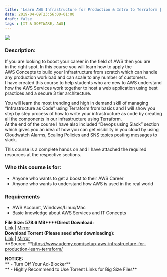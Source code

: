 ```yaml
---
title: 'Learn AWS Infrastructure for Production & Intro to Terraform | [ 154.99$ Course For Free ]'
date: 2019-04-09T23:56:00+01:00
draft: false
tags : [IT & SOFTWARE, AWS]
---
```


[![](https://4.bp.blogspot.com/-ZUhqVght9Q8/XK0iUntO4hI/AAAAAAAABoE/eeve1jKhwAgdUQoQz43-NO5--y887Y8rQCLcBGAs/s640/Learn-AWS-Infrastructure-for-Production-Intro-to-Terraform.jpg)](https://4.bp.blogspot.com/-ZUhqVght9Q8/XK0iUntO4hI/AAAAAAAABoE/eeve1jKhwAgdUQoQz43-NO5--y887Y8rQCLcBGAs/s1600/Learn-AWS-Infrastructure-for-Production-Intro-to-Terraform.jpg)

  

### Description:

If you are looking to boost your career in the field of AWS then you are in the right spot, In this course you will learn how to apply the AWS Concepts to build your Infrastructure from scratch which can handle any production workload and can scale to any number of customers.  
I have created this course to help students who are new to AWS understand how the AWS Services work together to host a web application using best practices and a secure 3 tier architecture.  

You will learn the most trending and high in demand skill of managing “Infrastructure as Code” using Terraform from basics and I will show you step by step process of how to write your infrastructure as code by creating all the components in our infrastructure using Terraform.  
At the end of the course I have also included “Devops using Slack” section which gives you an idea of how you can get visibility in you cloud by using Cloudwatch Alarms, Scaling Policies and SNS topics posting messages to slack.  

This course is a complete hands on and I have attached the required resources at the respective sections.  

### Who this course is for:

*   Anyone who wants to get a boost to their AWS Career
*   Anyone who wants to understand how AWS is used in the real world

### Requirements

*   AWS Account, Windows/Linux/Mac
*   Basic knowledge about AWS Services and IT Concepts

**File Size: 578.6 MB****Direct Download:**  
[Link](http://crowdurl.com/LearnAWSlink1) | [Mirror](http://crowdurl.com/LearnAWSlink2)  
**Download Torrent (Please seed after downloading):**  
[Link](http://crowdurl.com/LearnAWStorrent1) | [Mirror](http://crowdurl.com/LearnAWStorrent2)  
**Source: **https://www.udemy.com/setup-aws-infrastructure-for-production-learn-terraform/  

**NOTICE:**  
** - Turn Off Your Ad-Blocker**  
** - Highly Recommend to Use Torrent Links for Big Size Files**